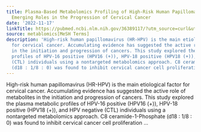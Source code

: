 ```yaml
---
title: Plasma-Based Metabolomics Profiling of High-Risk Human Papillomavirus and their
  Emerging Roles in the Progression of Cervical Cancer
date: '2022-11-17'
linkTitle: https://pubmed.ncbi.nlm.nih.gov/36389117/?utm_source=curl&utm_medium=rss&utm_campaign=pubmed-2&utm_content=1Zkrxt7ktlCbHBXEV3v65xxSnkSWNsJ1A6Fq3gBniKhGfIUslK&fc=20210907212339&ff=20221121202110&v=2.17.8
source: metablomics[MeSH Terms]
description: 'High-risk human papillomavirus (HR-HPV) is the main etiological factor
  for cervical cancer. Accumulating evidence has suggested the active role of metabolites
  in the initiation and progression of cancers. This study explored the plasma metabolic
  profiles of HPV-16 positive (HPV16 (+)), HPV-18 positive (HPV18 (+)), and HPV negative
  (CTL) individuals using a nontargeted metabolomics approach. C8 ceramide-1-Phosphate
  (d18 : 1/8 : 0) was found to inhibit cervical cancer cell proliferation ...'
---
```

High-risk human papillomavirus (HR-HPV) is the main etiological factor for cervical cancer. Accumulating evidence has suggested the active role of metabolites in the initiation and progression of cancers. This study explored the plasma metabolic profiles of HPV-16 positive (HPV16 (+)), HPV-18 positive (HPV18 (+)), and HPV negative (CTL) individuals using a nontargeted metabolomics approach. C8 ceramide-1-Phosphate (d18 : 1/8 : 0) was found to inhibit cervical cancer cell proliferation ...